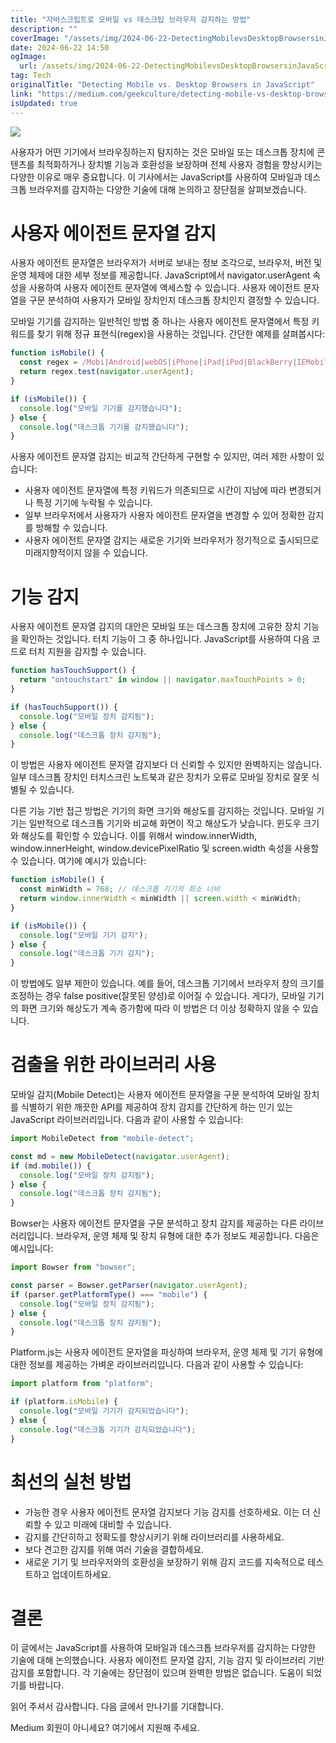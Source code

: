 ```yaml
---
title: "자바스크립트로 모바일 vs 데스크탑 브라우저 감지하는 방법"
description: ""
coverImage: "/assets/img/2024-06-22-DetectingMobilevsDesktopBrowsersinJavaScript_0.png"
date: 2024-06-22 14:50
ogImage:
  url: /assets/img/2024-06-22-DetectingMobilevsDesktopBrowsersinJavaScript_0.png
tag: Tech
originalTitle: "Detecting Mobile vs. Desktop Browsers in JavaScript"
link: "https://medium.com/geekculture/detecting-mobile-vs-desktop-browsers-in-javascript-ad46e8d23ce5"
isUpdated: true
---
```


<img src="/assets/img/2024-06-22-DetectingMobilevsDesktopBrowsersinJavaScript_0.png" />

사용자가 어떤 기기에서 브라우징하는지 탐지하는 것은 모바일 또는 데스크톱 장치에 콘텐츠를 최적화하거나 장치별 기능과 호환성을 보장하며 전체 사용자 경험을 향상시키는 다양한 이유로 매우 중요합니다. 이 기사에서는 JavaScript를 사용하여 모바일과 데스크톱 브라우저를 감지하는 다양한 기술에 대해 논의하고 장단점을 살펴보겠습니다.

# 사용자 에이전트 문자열 감지

사용자 에이전트 문자열은 브라우저가 서버로 보내는 정보 조각으로, 브라우저, 버전 및 운영 체제에 대한 세부 정보를 제공합니다. JavaScript에서 navigator.userAgent 속성을 사용하여 사용자 에이전트 문자열에 액세스할 수 있습니다. 사용자 에이전트 문자열을 구문 분석하여 사용자가 모바일 장치인지 데스크톱 장치인지 결정할 수 있습니다.

<!-- seedividend - 사각형 -->

<ins class="adsbygoogle"
     style="display:block"
     data-ad-client="ca-pub-4877378276818686"
     data-ad-slot="1898504329"
     data-ad-format="auto"
     data-full-width-responsive="true"></ins>

<script>
     (adsbygoogle = window.adsbygoogle || []).push({});
</script>

모바일 기기를 감지하는 일반적인 방법 중 하나는 사용자 에이전트 문자열에서 특정 키워드를 찾기 위해 정규 표현식(regex)을 사용하는 것입니다. 간단한 예제를 살펴봅시다:

```js
function isMobile() {
  const regex = /Mobi|Android|webOS|iPhone|iPad|iPod|BlackBerry|IEMobile|Opera Mini/i;
  return regex.test(navigator.userAgent);
}

if (isMobile()) {
  console.log("모바일 기기를 감지했습니다");
} else {
  console.log("데스크톱 기기를 감지했습니다");
}
```

사용자 에이전트 문자열 감지는 비교적 간단하게 구현할 수 있지만, 여러 제한 사항이 있습니다:

- 사용자 에이전트 문자열에 특정 키워드가 의존되므로 시간이 지남에 따라 변경되거나 특정 기기에 누락될 수 있습니다.
- 일부 브라우저에서 사용자가 사용자 에이전트 문자열을 변경할 수 있어 정확한 감지를 방해할 수 있습니다.
- 사용자 에이전트 문자열 감지는 새로운 기기와 브라우저가 정기적으로 출시되므로 미래지향적이지 않을 수 있습니다.

<!-- seedividend - 사각형 -->

<ins class="adsbygoogle"
     style="display:block"
     data-ad-client="ca-pub-4877378276818686"
     data-ad-slot="1898504329"
     data-ad-format="auto"
     data-full-width-responsive="true"></ins>

<script>
     (adsbygoogle = window.adsbygoogle || []).push({});
</script>

# 기능 감지

사용자 에이전트 문자열 감지의 대안은 모바일 또는 데스크톱 장치에 고유한 장치 기능을 확인하는 것입니다. 터치 기능이 그 중 하나입니다. JavaScript를 사용하여 다음 코드로 터치 지원을 감지할 수 있습니다.

```js
function hasTouchSupport() {
  return "ontouchstart" in window || navigator.maxTouchPoints > 0;
}

if (hasTouchSupport()) {
  console.log("모바일 장치 감지됨");
} else {
  console.log("데스크톱 장치 감지됨");
}
```

이 방법은 사용자 에이전트 문자열 감지보다 더 신뢰할 수 있지만 완벽하지는 않습니다. 일부 데스크톱 장치인 터치스크린 노트북과 같은 장치가 오류로 모바일 장치로 잘못 식별될 수 있습니다.

<!-- seedividend - 사각형 -->

<ins class="adsbygoogle"
     style="display:block"
     data-ad-client="ca-pub-4877378276818686"
     data-ad-slot="1898504329"
     data-ad-format="auto"
     data-full-width-responsive="true"></ins>

<script>
     (adsbygoogle = window.adsbygoogle || []).push({});
</script>

다른 기능 기반 접근 방법은 기기의 화면 크기와 해상도를 감지하는 것입니다. 모바일 기기는 일반적으로 데스크톱 기기와 비교해 화면이 작고 해상도가 낮습니다. 윈도우 크기와 해상도를 확인할 수 있습니다. 이를 위해서 window.innerWidth, window.innerHeight, window.devicePixelRatio 및 screen.width 속성을 사용할 수 있습니다. 여기에 예시가 있습니다:

```js
function isMobile() {
  const minWidth = 768; // 데스크톱 기기의 최소 너비
  return window.innerWidth < minWidth || screen.width < minWidth;
}

if (isMobile()) {
  console.log("모바일 기기 감지");
} else {
  console.log("데스크톱 기기 감지");
}
```

이 방법에도 일부 제한이 있습니다. 예를 들어, 데스크톱 기기에서 브라우저 창의 크기를 조정하는 경우 false positive(잘못된 양성)로 이어질 수 있습니다. 게다가, 모바일 기기의 화면 크기와 해상도가 계속 증가함에 따라 이 방법은 더 이상 정확하지 않을 수 있습니다.

# 검출을 위한 라이브러리 사용

<!-- seedividend - 사각형 -->

<ins class="adsbygoogle"
     style="display:block"
     data-ad-client="ca-pub-4877378276818686"
     data-ad-slot="1898504329"
     data-ad-format="auto"
     data-full-width-responsive="true"></ins>

<script>
     (adsbygoogle = window.adsbygoogle || []).push({});
</script>

모바일 감지(Mobile Detect)는 사용자 에이전트 문자열을 구문 분석하여 모바일 장치를 식별하기 위한 깨끗한 API를 제공하여 장치 감지를 간단하게 하는 인기 있는 JavaScript 라이브러리입니다. 다음과 같이 사용할 수 있습니다:

```js
import MobileDetect from "mobile-detect";

const md = new MobileDetect(navigator.userAgent);
if (md.mobile()) {
  console.log("모바일 장치 감지됨");
} else {
  console.log("데스크톱 장치 감지됨");
}
```

Bowser는 사용자 에이전트 문자열을 구문 분석하고 장치 감지를 제공하는 다른 라이브러리입니다. 브라우저, 운영 체제 및 장치 유형에 대한 추가 정보도 제공합니다. 다음은 예시입니다:

```js
import Bowser from "bowser";

const parser = Bowser.getParser(navigator.userAgent);
if (parser.getPlatformType() === "mobile") {
  console.log("모바일 장치 감지됨");
} else {
  console.log("데스크톱 장치 감지됨");
}
```

<!-- seedividend - 사각형 -->

<ins class="adsbygoogle"
     style="display:block"
     data-ad-client="ca-pub-4877378276818686"
     data-ad-slot="1898504329"
     data-ad-format="auto"
     data-full-width-responsive="true"></ins>

<script>
     (adsbygoogle = window.adsbygoogle || []).push({});
</script>

Platform.js는 사용자 에이전트 문자열을 파싱하여 브라우저, 운영 체제 및 기기 유형에 대한 정보를 제공하는 가벼운 라이브러리입니다. 다음과 같이 사용할 수 있습니다:

```js
import platform from "platform";

if (platform.isMobile) {
  console.log("모바일 기기가 감지되었습니다");
} else {
  console.log("데스크톱 기기가 감지되었습니다");
}
```

# 최선의 실천 방법

- 가능한 경우 사용자 에이전트 문자열 감지보다 기능 감지를 선호하세요. 이는 더 신뢰할 수 있고 미래에 대비할 수 있습니다.
- 감지를 간단히하고 정확도를 향상시키기 위해 라이브러리를 사용하세요.
- 보다 견고한 감지를 위해 여러 기술을 결합하세요.
- 새로운 기기 및 브라우저와의 호환성을 보장하기 위해 감지 코드를 지속적으로 테스트하고 업데이트하세요.

<!-- seedividend - 사각형 -->

<ins class="adsbygoogle"
     style="display:block"
     data-ad-client="ca-pub-4877378276818686"
     data-ad-slot="1898504329"
     data-ad-format="auto"
     data-full-width-responsive="true"></ins>

<script>
     (adsbygoogle = window.adsbygoogle || []).push({});
</script>

# 결론

이 글에서는 JavaScript를 사용하여 모바일과 데스크톱 브라우저를 감지하는 다양한 기술에 대해 논의했습니다. 사용자 에이전트 문자열 감지, 기능 감지 및 라이브러리 기반 감지를 포함합니다. 각 기술에는 장단점이 있으며 완벽한 방법은 없습니다. 도움이 되었기를 바랍니다.

읽어 주셔서 감사합니다. 다음 글에서 만나기를 기대합니다.

Medium 회원이 아니세요? 여기에서 지원해 주세요.
